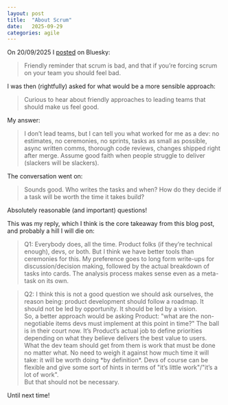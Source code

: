 ```yaml
---
layout: post
title:  "About Scrum"
date:   2025-09-29
categories: agile
---
```


On 20/09/2025 I [posted](https://bsky.app/profile/sang.io/post/3lzbhg223pc22)
on Bluesky:

> Friendly reminder that scrum is bad, and that if you’re forcing scrum on your
team you should feel bad.

I was then (rightfully) asked for what would be a more sensible approach:

> Curious to hear about friendly approaches to leading teams that should make
us feel good.

My answer:

> I don’t lead teams, but I can tell you what worked for me as a dev: no
estimates, no ceremonies, no sprints, tasks as small as possible, async written
comms, thorough code reviews, changes shipped right after merge. Assume good
faith when people struggle to deliver (slackers will be slackers).

The conversation went on:

> Sounds good. Who writes the tasks and when? How do they decide if a task will
be worth the time it takes build?

Absolutely reasonable (and important) questions!

This was my reply, which I think is the core takeaway from this blog post, and
probably a hill I will die on:

> Q1: Everybody does, all the time. Product folks (if they’re technical
enough), devs, or both. But I think we have better tools than ceremonies for
this.
My preference goes to long form write-ups for discussion/decision making,
followed by the actual breakdown of tasks into cards. The analysis process
makes sense even as a meta-task on its own.

> Q2: I think this is not a good question we should ask ourselves, the reason
being: product development should follow a roadmap. It should not be led by
opportunity. It should be led by a vision.<br>
So, a better approach would be asking Product: "what are the non-negotiable
items devs must implement at this point in time?" The ball is in their court
now. It’s Product’s actual job to define priorities depending on what they
believe delivers the best value to users.<br>
What the dev team should get from them is work that must be done no matter
what. No need to weigh it against how much time it will take: it will be worth
doing \*by definition\*. Devs of course can be flexible and give some sort of
hints in terms of "it’s little work"/"it’s a lot of work".<br>
But that should not be necessary.

Until next time!
